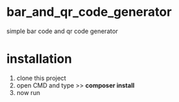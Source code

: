 # bar_and_qr_code_generator
simple bar code and qr code generator

# installation
<ol>
<li>clone this project</li>
<li>open CMD and type >> <b> composer install </b></li>
<li>now run</li>
</ol>
